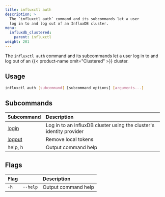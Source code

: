 ```yaml
---
title: influxctl auth
description: >
  The `influxctl auth` command and its subcommands let a user
  log in to and log out of an InfluxDB cluster.
menu:
  influxdb_clustered:
    parent: influxctl
weight: 201
---
```


The `influxctl auth` command and its subcommands let a user log in to and log out of an {{< product-name omit="Clustered" >}} cluster.

## Usage

```sh
influxctl auth [subcommand] [subcommand options] [arguments...]
```

## Subcommands

| Subcommand                                                         | Description                     |
| :----------------------------------------------------------------- | :------------------------------ |
| [login](/influxdb/clustered/reference/cli/influxctl/auth/login/)   | Log in to an InfluxDB cluster using the cluster's identity provider |
| [logout](/influxdb/clustered/reference/cli/influxctl/auth/logout/) | Remove local tokens             |
| help, h                                                            | Output command help             |

## Flags

| Flag |          | Description         |
| :--- | :------- | :------------------ |
| `-h` | `--help` | Output command help |

